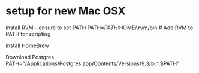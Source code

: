 setup for new Mac OSX
=====

Install RVM - ensure to set PATH
PATH=$PATH:$HOME/.rvm/bin # Add RVM to PATH for scripting

Install HomeBrew

Download Postgres
PATH="/Applications/Postgres.app/Contents/Versions/9.3/bin:$PATH" 
